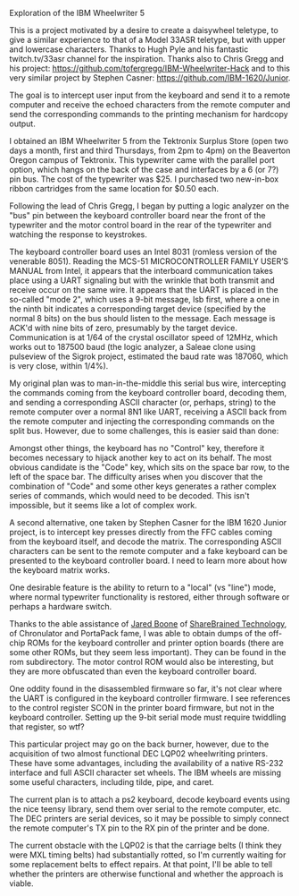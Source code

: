 Exploration of the IBM Wheelwriter 5

This is a project motivated by a desire to create a daisywheel teletype, to give a 
similar experience to that of a Model 33ASR teletype, but with upper and lowercase 
characters. Thanks to Hugh Pyle and his fantastic twitch.tv/33asr channel for the 
inspiration.  Thanks also to Chris Gregg and his project:
https://github.com/tofergregg/IBM-Wheelwriter-Hack and to this very similar project 
by Stephen Casner: https://github.com/IBM-1620/Junior.

The goal is to intercept user input from the keyboard and send it to a remote computer
and receive the echoed characters from the remote computer and send the corresponding
commands to the printing mechanism for hardcopy output.

I obtained an IBM Wheelwriter 5 from the Tektronix Surplus Store (open two days a month,
first and third Thursdays, from 2pm to 4pm) on the Beaverton Oregon campus of Tektronix. 
This typewriter came with the parallel port option, which hangs on the back of the case
and interfaces by a 6 (or 7?) pin bus. The cost of the typewriter was $25. I purchased 
two new-in-box ribbon cartridges from the same location for $0.50 each.

Following the lead of Chris Gregg, I began by putting a logic analyzer on the "bus" pin
between the keyboard controller board near the front of the typewriter and the motor 
control board in the rear of the typewriter and watching the response to keystrokes.

The keyboard controller board uses an Intel 8031 (romless version of the venerable 8051).
Reading the MCS-51 MICROCONTROLLER FAMILY USER’S MANUAL from Intel, it appears that the 
interboard communication takes place using a UART signaling but with the wrinkle that
both transmit and receive occur on the same wire. It appears that the UART is placed in 
the so-called "mode 2", which uses a 9-bit message, lsb first, where a one in the ninth bit 
indicates a corresponding target device (specified by the normal 8 bits) on the bus should 
listen to the message. Each message is ACK'd with nine bits of zero, presumably by the 
target device. Communication is at 1/64 of the crystal oscillator speed of 12MHz, which 
works out to 187500 baud (the logic analyzer, a Saleae clone using pulseview of the Sigrok
project, estimated the baud rate was 187060, which is very close, within 1/4%).

My original plan was to man-in-the-middle this serial bus wire, intercepting the commands 
coming from the keyboard controller board, decoding them, and sending a corresponding 
ASCII character (or, perhaps, string) to the remote computer over a normal 8N1 like UART,
receiving a ASCII back from the remote computer and injecting the corresponding commands
on the split bus.  However, due to some challenges, this is easier said than done:

Amongst other things, the keyboard has no "Control" key, therefore it becomes necessary
to hijack another key to act on its behalf. The most obvious candidate is the "Code"
key, which sits on the space bar row, to the left of the space bar. The difficulty arises
when you discover that the combination of "Code" and some other keys generates a rather 
complex series of commands, which would need to be decoded. This isn't impossible, but it
seems like a lot of complex work.

A second alternative, one taken by Stephen Casner for the IBM 1620 Junior project, is to 
intercept key presses directly from the FFC cables coming from the keyboard itself, and decode
the matrix. The corresponding ASCII characters can be sent to the remote computer and a fake
keyboard can be presented to the keyboard controller board.  I need to learn more about how
the keyboard matrix works.

One desirable feature is the ability to return to a "local" (vs "line") mode, where normal
typewriter functionality is restored, either through software or perhaps a hardware switch.

Thanks to the able assistance of [Jared Boone](https://github.com/jboone) of [ShareBrained Technology](https://www.sharebrained.com/), of Chronulator and 
PortaPack fame, I was able to obtain dumps of the off-chip ROMs for the keyboard controller 
and printer option boards (there are some other ROMs, but they seem less important).  They
can be found in the rom subdirectory. The motor control ROM would also be interesting, but
they are more obfuscated than even the keyboard controller board.

One oddity found in the disassembled firmware so far, it's not clear where the UART is 
configured in the keyboard controller firmware. I see references to the control register 
SCON in the printer board firmware, but not in the keyboard controller. Setting up the 
9-bit serial mode must require twiddling that register, so wtf? 

This particular project may go on the back burner, however, due to the acquisition of two 
almost functional DEC LQP02 wheelwriting printers. These have some advantages, including the 
availability of a native RS-232 interface and full ASCII character set wheels. The IBM wheels 
are missing some useful characters, including tilde, pipe, and caret.

The current plan is to attach a ps2 keyboard, decode keyboard events using the nice teensy
library, send them over serial to the remote computer, etc. The DEC printers are serial
devices, so it may be possible to simply connect the remote computer's TX pin to the RX pin
of the printer and be done.

The current obstacle with the LQP02 is that the carriage belts (I think they were MXL timing
belts) had substantially rotted, so I'm currently waiting for some replacement belts to 
effect repairs. At that point, I'll be able to tell whether the printers are otherwise
functional and whether the approach is viable.
